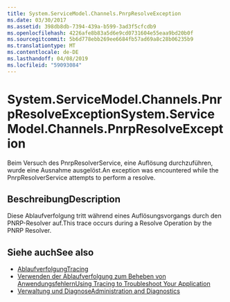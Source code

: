 ```yaml
---
title: System.ServiceModel.Channels.PnrpResolveException
ms.date: 03/30/2017
ms.assetid: 398db8db-7394-439a-b599-3ad3f5cfcdb9
ms.openlocfilehash: 4226afe8b83a5d6e9cd0731604e55eaa9bd20b0f
ms.sourcegitcommit: 5b6d778ebb269ee6684fb57ad69a8c28b06235b9
ms.translationtype: MT
ms.contentlocale: de-DE
ms.lasthandoff: 04/08/2019
ms.locfileid: "59093084"
---
```

# <a name="systemservicemodelchannelspnrpresolveexception"></a><span data-ttu-id="2d5a3-102">System.ServiceModel.Channels.PnrpResolveException</span><span class="sxs-lookup"><span data-stu-id="2d5a3-102">System.ServiceModel.Channels.PnrpResolveException</span></span>
<span data-ttu-id="2d5a3-103">Beim Versuch des PnrpResolverService, eine Auflösung durchzuführen, wurde eine Ausnahme ausgelöst.</span><span class="sxs-lookup"><span data-stu-id="2d5a3-103">An exception was encountered while the PnrpResolverService attempts to perform a resolve.</span></span>  
  
## <a name="description"></a><span data-ttu-id="2d5a3-104">Beschreibung</span><span class="sxs-lookup"><span data-stu-id="2d5a3-104">Description</span></span>  
 <span data-ttu-id="2d5a3-105">Diese Ablaufverfolgung tritt während eines Auflösungsvorgangs durch den PNRP-Resolver auf.</span><span class="sxs-lookup"><span data-stu-id="2d5a3-105">This trace occurs during a Resolve Operation by the PNRP Resolver.</span></span>  
  
## <a name="see-also"></a><span data-ttu-id="2d5a3-106">Siehe auch</span><span class="sxs-lookup"><span data-stu-id="2d5a3-106">See also</span></span>

- [<span data-ttu-id="2d5a3-107">Ablaufverfolgung</span><span class="sxs-lookup"><span data-stu-id="2d5a3-107">Tracing</span></span>](../../../../../docs/framework/wcf/diagnostics/tracing/index.md)
- [<span data-ttu-id="2d5a3-108">Verwenden der Ablaufverfolgung zum Beheben von Anwendungsfehlern</span><span class="sxs-lookup"><span data-stu-id="2d5a3-108">Using Tracing to Troubleshoot Your Application</span></span>](../../../../../docs/framework/wcf/diagnostics/tracing/using-tracing-to-troubleshoot-your-application.md)
- [<span data-ttu-id="2d5a3-109">Verwaltung und Diagnose</span><span class="sxs-lookup"><span data-stu-id="2d5a3-109">Administration and Diagnostics</span></span>](../../../../../docs/framework/wcf/diagnostics/index.md)
